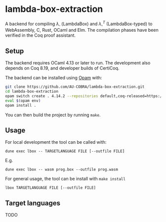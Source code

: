 # lambda-box-extraction
A backend for compiling $\lambda_\square$ (LambdaBox) and $\lambda_\square^T$ (LambdaBox-typed) to WebAssembly, C, Rust, OCaml and Elm. The compilation phases have been verified in the Coq proof assistant.

## Setup
The backend requires OCaml 4.13 or later to run. The development also depends on Coq 8.19, and developer builds of CertiCoq.

The backend can be installed using [Opam](https://opam.ocaml.org/doc/Install.html) with:
```bash
git clone https://github.com/AU-COBRA/lambda-box-extraction.git
cd lambda-box-extraction
opam switch create . 4.14.2 --repositories default,coq-released=https://coq.inria.fr/opam/released
eval $(opam env)
opam install .
```

You can then build the project by running `make`.

## Usage
For local development the tool can be called with:
```
dune exec lbox -- TARGETLANGUAGE FILE [--outfile FILE]
```
E.g.
```
dune exec lbox -- wasm prog.box --outfile prog.wasm
```

For general usage, the tool can be install with `make install`
```
lbox TARGETLANGUAGE FILE [--outfile FILE]
```

## Target languages

TODO
